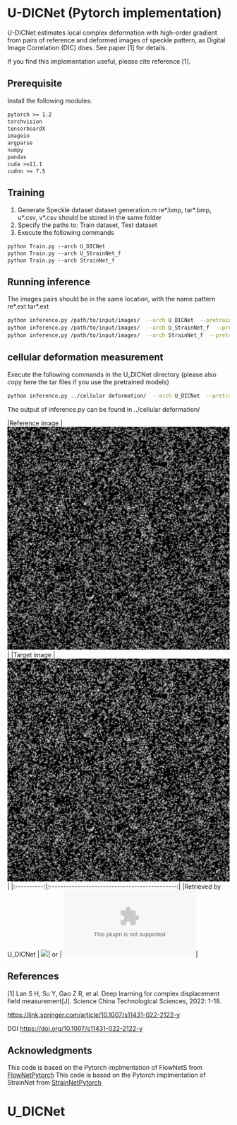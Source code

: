 # U-DICNet (Pytorch implementation)

U-DICNet estimates local complex deformation with high-order gradient from pairs of reference and deformed images of speckle pattern, as Digital Image Correlation (DIC) does. See paper [1] for details. 

If you find this implementation useful, please cite reference [1]. 

## Prerequisite

Install the following modules: 

```
pytorch >= 1.2
torchvision
tensorboardX 
imageio
argparse
numpy
pandas
cuda >=11.1
cudnn >= 7.5
```

## Training
1. Generate Speckle dataset
    dataset generation.m
    re*.bmp, tar*.bmp, u*.csv, v*.csv should be stored in the same folder
2. Specify the paths to:
    Train dataset, Test dataset
3. Execute the following commands
```
python Train.py --arch U_DICNet 
python Train.py --arch U_StrainNet_f
python Train.py --arch StrainNet_f
```

## Running inference

The images pairs should be in the same location, with the name pattern re*.ext  tar*.ext

```bash
python inference.py /path/to/input/images/  --arch U_DICNet  --pretrained /path/to/pretrained/model
python inference.py /path/to/input/images/  --arch U_StrainNet_f  --pretrained /path/to/pretrained/model
python inference.py /path/to/input/images/  --arch StrainNet_f  --pretrained /path/to/pretrained/model
```

## cellular deformation measurement

Execute the following commands in the U_DICNet directory (please also copy here the tar files if you use the pretrained models)

```bash
python inference.py ../cellular deformation/  --arch U_DICNet  --pretrained StrainNet-h.pth.tar

```
The output of inference.py can be found in ../cellular deformation/


|Reference image   | ![](cellular_deformation/re001.bmp)   |
|Target image   | ![](cellular_deformation/tar001.bmp)   |
|:----------:|:---------------------------------------------:|
|Retrieved by U_DICNet  | ![](cellular_deformation/deformation.bmp)| or | ![](cellular_deformation/deformation.csv)|


## References 
[1] Lan S H, Su Y, Gao Z R, et al. Deep learning for complex displacement field measurement[J]. Science China Technological Sciences, 2022: 1-18.

https://link.springer.com/article/10.1007/s11431-022-2122-y

DOI
https://doi.org/10.1007/s11431-022-2122-y

## Acknowledgments

This code is based on the Pytorch implmentation of FlowNetS from [FlowNetPytorch](https://github.com/ClementPinard/FlowNetPytorch)
This code is based on the Pytorch implmentation of StrainNet from [StrainNetPytorch](https://github.com/DreamIP/StrainNet)
# U_DICNet
